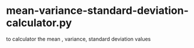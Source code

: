 # mean-variance-standard-deviation-calculator.py
to calculator the mean , variance, standard deviation values
